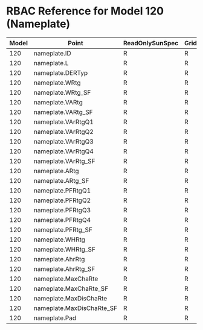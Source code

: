 # RBAC Reference for Model 120 (Nameplate)

| Model | Point | ReadOnlySunSpec | GridServiceSunSpec | NetworkAdministratorSunSpec | SuperAdministratorSpec | 
|-------|-------|------------------|---------------------|------------------|--------------------|
| 120 | nameplate.ID | R | R | R | R |
| 120 | nameplate.L | R | R | R | R |
| 120 | nameplate.DERTyp | R | R | R | R |
| 120 | nameplate.WRtg | R | R | R | R |
| 120 | nameplate.WRtg_SF | R | R | R | R |
| 120 | nameplate.VARtg | R | R | R | R |
| 120 | nameplate.VARtg_SF | R | R | R | R |
| 120 | nameplate.VArRtgQ1 | R | R | R | R |
| 120 | nameplate.VArRtgQ2 | R | R | R | R |
| 120 | nameplate.VArRtgQ3 | R | R | R | R |
| 120 | nameplate.VArRtgQ4 | R | R | R | R |
| 120 | nameplate.VArRtg_SF | R | R | R | R |
| 120 | nameplate.ARtg | R | R | R | R |
| 120 | nameplate.ARtg_SF | R | R | R | R |
| 120 | nameplate.PFRtgQ1 | R | R | R | R |
| 120 | nameplate.PFRtgQ2 | R | R | R | R |
| 120 | nameplate.PFRtgQ3 | R | R | R | R |
| 120 | nameplate.PFRtgQ4 | R | R | R | R |
| 120 | nameplate.PFRtg_SF | R | R | R | R |
| 120 | nameplate.WHRtg | R | R | R | R |
| 120 | nameplate.WHRtg_SF | R | R | R | R |
| 120 | nameplate.AhrRtg | R | R | R | R |
| 120 | nameplate.AhrRtg_SF | R | R | R | R |
| 120 | nameplate.MaxChaRte | R | R | R | R |
| 120 | nameplate.MaxChaRte_SF | R | R | R | R |
| 120 | nameplate.MaxDisChaRte | R | R | R | R |
| 120 | nameplate.MaxDisChaRte_SF | R | R | R | R |
| 120 | nameplate.Pad | R | R | R | R |
